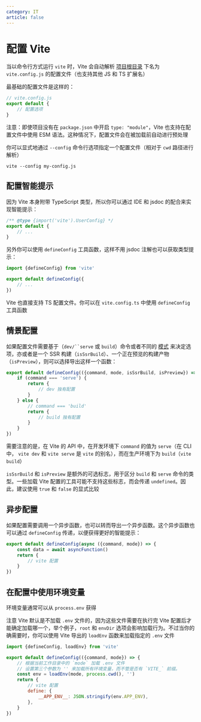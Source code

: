 ```yaml
---
category: IT
article: false
---
```


# 配置 Vite

当以命令行方式运行 `vite` 时，Vite 会自动解析 [项目根目录](../guide/README.md#indexhtml-与项目根目录) 下名为 `vite.config.js` 的配置文件（也支持其他 JS 和 TS 扩展名）

最基础的配置文件是这样的：

```js
// vite.config.js
export default {
    // 配置选项
}
```

注意：即使项目没有在 `package.json` 中开启 `type: "module"`，Vite 也支持在配置文件中使用 ESM 语法。这种情况下，配置文件会在被加载前自动进行预处理

你可以显式地通过 `--config` 命令行选项指定一个配置文件（相对于 `cwd` 路径进行解析）

```shell
vite --config my-config.js
```

## 配置智能提示

因为 Vite 本身附带 TypeScript 类型，所以你可以通过 IDE 和 jsdoc 的配合来实现智能提示：

```js
/** @type {import('vite').UserConfig} */
export default {
    // ...
}
```

另外你可以使用 `defineConfig` 工具函数，这样不用 jsdoc 注解也可以获取类型提示：

```js
import {defineConfig} from 'vite'

export default defineConfig({
    // ...
})
```

Vite 也直接支持 TS 配置文件。你可以在 `vite.config.ts` 中使用 `defineConfig` 工具函数

## 情景配置

如果配置文件需要基于（`dev/``serve` 或 `build`）命令或者不同的 [模式](#待更新) 来决定选项，亦或者是一个 SSR 构建（`isSsrBuild`）、一个正在预览的构建产物（`isPreview`），则可以选择导出这样一个函数：

```js
export default defineConfig(({command, mode, isSsrBuild, isPreview}) => {
    if (command === 'serve') {
        return {
            // dev 独有配置
        }
    } else {
        // command === 'build'
        return {
            // build 独有配置
        }
    }
})
```

需要注意的是，在 Vite 的 API 中，在开发环境下 `command` 的值为 `serve`（在 CLI 中， `vite dev` 和 `vite serve` 是 `vite` 的别名），而在生产环境下为 `build`（`vite build`）

`isSsrBuild` 和 `isPreview` 是额外的可选标志，用于区分 `build` 和 `serve` 命令的类型。一些加载 Vite 配置的工具可能不支持这些标志，而会传递 `undefined`。因此，建议使用 `true` 和 `false` 的显式比较

## 异步配置

如果配置需要调用一个异步函数，也可以转而导出一个异步函数。这个异步函数也可以通过 `defineConfig` 传递，以便获得更好的智能提示：

```js
export default defineConfig(async ({command, mode}) => {
    const data = await asyncFunction()
    return {
        // vite 配置
    }
})
```

## 在配置中使用环境变量

环境变量通常可以从 `process.env` 获得

注意 Vite 默认是不加载 `.env` 文件的，因为这些文件需要在执行完 Vite 配置后才能确定加载哪一个，举个例子，`root` 和 `envDir` 选项会影响加载行为。不过当你的确需要时，你可以使用 Vite 导出的 `loadEnv` 函数来加载指定的 `.env` 文件

```js
import {defineConfig, loadEnv} from 'vite'

export default defineConfig(({command, mode}) => {
    // 根据当前工作目录中的 `mode` 加载 .env 文件
    // 设置第三个参数为 '' 来加载所有环境变量，而不管是否有 `VITE_` 前缀。
    const env = loadEnv(mode, process.cwd(), '')
    return {
        // vite 配置
        define: {
            __APP_ENV__: JSON.stringify(env.APP_ENV),
        },
    }
})
```